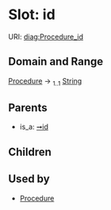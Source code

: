 
# Slot: id




URI: [diag:Procedure_id](http://w3id.org/ontogpt/diagnostic_procedure/Procedure_id)


## Domain and Range

[Procedure](Procedure.md) &#8594;  <sub>1..1</sub> [String](types/String.md)

## Parents

 *  is_a: [➞id](namedEntity__id.md)

## Children


## Used by

 * [Procedure](Procedure.md)
